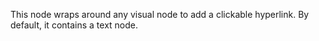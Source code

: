 This node wraps around any visual node to add a clickable hyperlink. By default, it contains a text node.
